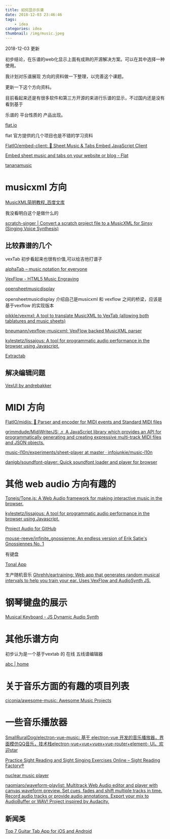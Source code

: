 ```yaml
---
title: 如何显示乐谱
date: 2018-12-03 23:46:46
tags:
    - idea
categories: idea
thumbnail: /img/music.jpeg
---
```



2018-12-03  更新

初步结论，在乐谱的web化显示上面有成熟的开源解决方案。可以在其中选择一种使用。

我计划对乐谱展现 方向的资料做一下整理，以完善这个课题。




更新一下这个方向资料。

目前看起来还是有很多软件和第三方开源的来进行乐谱的显示，不过国内还是没有看到基于

乐谱的 平台性质的 产品出现。


[flat.io](https://flat.io/)

<!--more-->

flat 官方提供的几个项目也是不错的学习资料

[FlatIO/embed-client: 🎼 Sheet Music & Tabs Embed JavaScript Client](https://github.com/FlatIO/embed-client)

[Embed sheet music and tabs on your website or blog - Flat](https://flat.io/developers/embed)


[tananamusic](https://github.com/tananamusic/tanana)



# musicxml 方向

[MusicXML简明教程_百度文库](https://wenku.baidu.com/view/49b3cab4960590c69ec376a2.html)

我没看明白这个是做什么的

[scratch-singer | Convert a scratch project file to a MusicXML for Sinsy (Singing Voice Synthesis)](https://memakura.github.io/scratch-singer/)


## 比较靠谱的几个 

vexTab  初步看起来也很有价值,可以给吉他打谱子

[alphaTab – music notation for everyone](https://www.alphatab.net/)

[VexFlow - HTML5 Music Engraving](http://www.vexflow.com/)

[opensheetmusicdisplay](https://opensheetmusicdisplay.github.io/demo/)

opensheetmusicdisplay  介绍自己是musicxml 和 vexflow 之间的桥梁，应该是基于vexflow 的实现版本

[pikkle/vexmxl: A tool to translate MusicXML to VexTab (allowing both tablatures and music sheets)](https://github.com/pikkle/vexmxl)


[bneumann/vexflow-musicxml: VexFlow backed MusicXML parser](https://github.com/bneumann/vexflow-musicxml)



[kylestetz/lissajous: A tool for programmatic audio performance in the browser using Javascript.](https://github.com/kylestetz/lissajous)


[Extractab](https://extractab.com/)

## 解决编辑问题

[VexUI by andrebakker](http://andrebakker.github.io/VexUI/)


# MIDI 方向


[FlatIO/midijs: 🎹 Parser and encoder for MIDI events and Standard MIDI files](https://github.com/FlatIO/midijs)

[grimmdude/MidiWriterJS: ♬ A JavaScript library which provides an API for programmatically generating and creating expressive multi-track MIDI files and JSON objects.](https://github.com/grimmdude/MidiWriterJS)


[music-l10n/experiments/sheet-player at master · infojunkie/music-l10n](https://github.com/infojunkie/music-l10n/tree/master/experiments/sheet-player)


[danigb/soundfont-player: Quick soundfont loader and player for browser](https://github.com/danigb/soundfont-player)


# 其他 web audio 方向有趣的

[Tonejs/Tone.js: A Web Audio framework for making interactive music in the browser.](https://github.com/Tonejs/Tone.js)

[kylestetz/lissajous: A tool for programmatic audio performance in the browser using Javascript.](https://github.com/kylestetz/lissajous)


[Project Audio for GitHub](https://github.audio/)

[mouse-reeve/infinite_gnossienne: An endless version of Erik Satie's Gnossiennes No. 1](https://github.com/mouse-reeve/infinite_gnossienne)


有键盘

[Tonal App](https://danigb.github.io/tonal-app/#/E6)


生产随机音乐
[Ghrehh/eartraining: Web app that generates random musical intervals to help you train your ear. Uses VexFlow and AudioSynth JS.](https://github.com/Ghrehh/eartraining)

# 钢琴键盘的展示

[Musical Keyboard - JS Dynamic Audio Synth](http://www.keithwhor.com/music/)

# 其他乐谱方向 

初步认为是一个基于vextab 的 在线 五线谱编辑器

[abc | home](http://abcnotation.com/)


# 关于音乐方面的有趣的项目列表

[ciconia/awesome-music: Awesome Music Projects](https://github.com/ciconia/awesome-music)

# 一些音乐播放器

[SmallRuralDog/electron-vue-music: 基于 electron-vue 开发的音乐播放器，界面模仿QQ音乐，技术栈electron-vue+vue+vuex+vue-router+element- UI。欢迎star](https://github.com/SmallRuralDog/electron-vue-music)



[Practice Sight Reading and Sight Singing Exercises Online – Sight Reading Factory®](https://www.sightreadingfactory.com/)


[nuclear music player](https://nuclear.gumblert.tech/)

[naomiaro/waveform-playlist: Multitrack Web Audio editor and player with canvas waveform preview. Set cues, fades and shift multiple tracks in time. Record audio tracks or provide audio annotations. Export your mix to AudioBuffer or WAV! Project inspired by Audacity.](https://github.com/naomiaro/waveform-playlist)


## 新闻类

[Top 7 Guitar Tab App for iOS and Android](https://www.theguitarjournal.com/top-7-guitar-tab-apps-ios-android/)